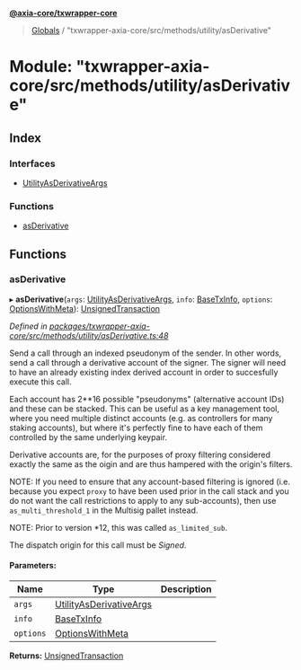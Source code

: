 **[@axia-core/txwrapper-core](../README.md)**

> [Globals](../globals.md) / "txwrapper-axia-core/src/methods/utility/asDerivative"

# Module: "txwrapper-axia-core/src/methods/utility/asDerivative"

## Index

### Interfaces

* [UtilityAsDerivativeArgs](../interfaces/_txwrapper_axia_core_src_methods_utility_asderivative_.utilityasderivativeargs.md)

### Functions

* [asDerivative](_txwrapper_axia_core_src_methods_utility_asderivative_.md#asderivative)

## Functions

### asDerivative

▸ **asDerivative**(`args`: [UtilityAsDerivativeArgs](../interfaces/_txwrapper_axia_core_src_methods_utility_asderivative_.utilityasderivativeargs.md), `info`: [BaseTxInfo](../interfaces/_txwrapper_core_src_types_method_.basetxinfo.md), `options`: [OptionsWithMeta](../interfaces/_txwrapper_core_src_types_method_.optionswithmeta.md)): [UnsignedTransaction](../interfaces/_txwrapper_core_src_types_method_.unsignedtransaction.md)

*Defined in [packages/txwrapper-axia-core/src/methods/utility/asDerivative.ts:48](https://github.com/axia-core/txwrapper-core/blob/731a943/packages/txwrapper-axia-core/src/methods/utility/asDerivative.ts#L48)*

Send a call through an indexed pseudonym of the sender. In other words, send a call through a
derivative account of the signer. The signer will need to have an already existing index derived
account in order to succesfully execute this call.

Each account has 2**16 possible "pseudonyms" (alternative account IDs) and these can be
stacked. This can be useful as a key management tool, where you need multiple distinct accounts
(e.g. as controllers for many staking accounts), but where it's perfectly fine to have each of
them controlled by the same underlying keypair.

Derivative accounts are, for the purposes of proxy filtering considered exactly
the same as the oigin and are thus hampered with the origin's filters.

NOTE: If you need to ensure that any account-based filtering is ignored (i.e.
because you expect `proxy` to have been used prior in the call stack and you do not want
the call restrictions to apply to any sub-accounts), then use `as_multi_threshold_1`
in the Multisig pallet instead.

NOTE: Prior to version *12, this was called `as_limited_sub`.

The dispatch origin for this call must be _Signed_.

#### Parameters:

Name | Type | Description |
------ | ------ | ------ |
`args` | [UtilityAsDerivativeArgs](../interfaces/_txwrapper_axia_core_src_methods_utility_asderivative_.utilityasderivativeargs.md) |  |
`info` | [BaseTxInfo](../interfaces/_txwrapper_core_src_types_method_.basetxinfo.md) |  |
`options` | [OptionsWithMeta](../interfaces/_txwrapper_core_src_types_method_.optionswithmeta.md) |   |

**Returns:** [UnsignedTransaction](../interfaces/_txwrapper_core_src_types_method_.unsignedtransaction.md)
